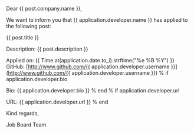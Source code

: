 Dear {{ post.company.name }},

We want to inform you that {{ application.developer.name }} has applied to the following post:


{{ post.title }}

Description:
{{ post.description }}


Applied on: {{ Time.at(application.date.to_i).strftime("%e %B %Y") }}
GitHub: [http://www.github.com/{{ application.developer.username }}] (http://www.github.com/{{ application.developer.username }})
% if application.developer.bio

Bio:
{{ application.developer.bio }}
% end
% if application.developer.url

URL: {{ application.developer.url }}
% end


Kind regards,

Job Board Team
